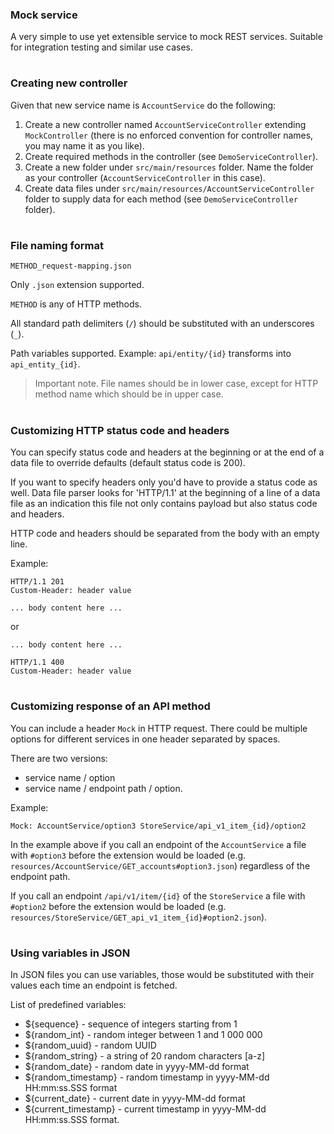### Mock service

A very simple to use yet extensible service to mock REST services.
Suitable for integration testing and similar use cases.

#
### Creating new controller

Given that new service name is `AccountService` do the following:
1. Create a new controller named `AccountServiceController`
extending `MockController` (there is no enforced convention for controller names,
you may name it as you like).
2. Create required methods in the controller (see `DemoServiceController`).
3. Create a new folder under `src/main/resources` folder.
Name the folder as your controller (`AccountServiceController` in this case).
4. Create data files under `src/main/resources/AccountServiceController` folder
to supply data for each method (see `DemoServiceController` folder).

#
### File naming format

    METHOD_request-mapping.json

Only `.json` extension supported.

`METHOD` is any of HTTP methods.

All standard path delimiters (`/`) should be substituted with an underscores (`_`).

Path variables supported.
Example: `api/entity/{id}` transforms into `api_entity_{id}`.

> Important note. File names should be in lower case,
except for HTTP method name which should be in upper case.

#
### Customizing HTTP status code and headers

You can specify status code and headers at the beginning
or at the end of a data file to override defaults (default status code is 200).

If you want to specify headers only you'd have to provide a status code as well.
Data file parser looks for 'HTTP/1.1' at the beginning of a line
of a data file as an indication this file not only contains payload
but also status code and headers.

HTTP code and headers should be separated from the body with an empty line.

Example:

    HTTP/1.1 201
    Custom-Header: header value
    
    ... body content here ...
    
or

    ... body content here ...

    HTTP/1.1 400
    Custom-Header: header value

#
### Customizing response of an API method

You can include a header `Mock` in HTTP request.
There could be multiple options for different services in one header
separated by spaces.

There are two versions:
- service name / option
- service name / endpoint path / option.

Example:

    Mock: AccountService/option3 StoreService/api_v1_item_{id}/option2

In the example above if you call an endpoint of the `AccountService`
a file with `#option3` before the extension would be loaded
(e.g. `resources/AccountService/GET_accounts#option3.json`) regardless
of the endpoint path.

If you call an endpoint `/api/v1/item/{id}` of the `StoreService`
a file with `#option2` before the extension would be loaded
(e.g. `resources/StoreService/GET_api_v1_item_{id}#option2.json`).

#
### Using variables in JSON

In JSON files you can use variables, those would be substituted
with their values each time an endpoint is fetched.

List of predefined variables:

- ${sequence} - sequence of integers starting from 1
- ${random_int} - random integer between 1 and 1 000 000
- ${random_uuid} - random UUID
- ${random_string} - a string of 20 random characters [a-z]
- ${random_date} - random date in yyyy-MM-dd format
- ${random_timestamp} - random timestamp in yyyy-MM-dd HH:mm:ss.SSS format
- ${current_date} - current date in yyyy-MM-dd format
- ${current_timestamp} - current timestamp in yyyy-MM-dd HH:mm:ss.SSS format.
